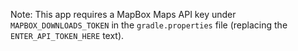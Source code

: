 Note: This app requires a MapBox Maps API key under `MAPBOX_DOWNLOADS_TOKEN` in the `gradle.properties` file (replacing the `ENTER_API_TOKEN_HERE` text).
